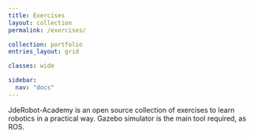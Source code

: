 ```yaml
---
title: Exercises
layout: collection
permalink: /exercises/

collection: portfolio
entries_layout: grid

classes: wide

sidebar:
  nav: "docs"
---
```


JdeRobot-Academy is an open source collection of exercises to learn robotics in a practical way. Gazebo simulator is the main tool required, as ROS.

